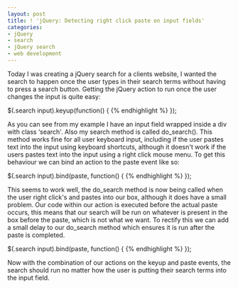 ```yaml
---
layout: post
title: ! 'jQuery: Detecting right click paste on input fields'
categories:
- jQuery
- search
- jQuery search
- web development
---
```

Today I was creating a jQuery search for a clients website, I wanted the search
to happen once the user types in their search terms without having to press a
search button.
Getting the jQuery action to run once the user changes the input is quite easy:

  $(.search input).keyup(function()
  {
{% endhighlight %}
  });

As you can see from my example I have an input field wrapped inside a div with
class &#8216;search'. Also my search method is called do_search().
This method works fine for all user keyboard input, including if the user
pastes text into the input using keyboard shortcuts, although it doesn't
work if the users pastes text into the input using a right click mouse menu. To
get this behaviour we can bind an action to the paste event like so:

  $(.search input).bind(paste, function()
  {
{% endhighlight %}
  });

This seems to work well, the do_search method is now being called when the user
right click's and pastes into our box, although it does have a small
problem. Our code within our action is executed before the actual paste occurs,
this means that our search will be run on whatever is present in the box before
the paste, which is not what we want. To rectify this we can add a small delay
to our do_search method which ensures it is run after the paste is completed.

  $(.search input).bind(paste, function()
  {
{% endhighlight %}
  });

Now with the combination of our actions on the keyup and paste events, the
search should run no matter how the user is putting their search terms into the
input field.
